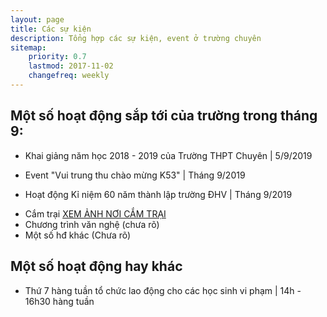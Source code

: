 ```yaml
---
layout: page
title: Các sự kiện
description: Tổng hợp các sự kiện, event ở trường chuyên
sitemap:
    priority: 0.7
    lastmod: 2017-11-02
    changefreq: weekly
---
```

## Một số hoạt động sắp tới của trường trong tháng 9:

- Khai giảng năm học 2018 - 2019 của Trường THPT Chuyên | 5/9/2019 
- Event "Vui trung thu chào mừng K53" | Tháng 9/2019

 - Hoạt động Kỉ niệm 60 năm thành lập trường ĐHV | Tháng 9/2019
 + Cắm trại [XEM ẢNH NƠI CẮM TRẠI](https://scontent.fhan5-7.fna.fbcdn.net/v/t1.0-9/69306011_2580937235260523_8081354771312672768_n.jpg?_nc_cat=103&_nc_oc=AQnPOrf7vHeM2_yoenXv83tGYqMrMfmXpoqlNotHaR_TNDGgYq29Uq8IKNNipeAMJCA&_nc_ht=scontent.fhan5-7.fna&oh=39007e8e8321a1e28e57c7b72402f232&oe=5E046002)
 + Chương trình văn nghệ (chưa rõ)
 + Một số hđ khác (Chưa rõ)

## Một số hoạt động hay khác 
- Thứ 7 hàng tuần tổ chức lao động cho các học sinh vi phạm | 14h - 16h30 hàng tuần